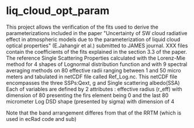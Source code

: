 # liq_cloud_opt_param

This project allows the verification of the fits used to derive the parameterizations included in the paper "Uncertainty of SW cloud radiative effect in atmospheric models due to the parameterization of liquid cloud optical properties" (E.Jahangir et al.) submitted to JAMES journal.
XXX files contain the coefficients of the fits explained in the section 3.3 of the paper. 
The reference Single Scattering Properties calculated with the Lorenz-Mie method for 4 shapes of Lognormal distribution function and with 9 spectral averaging methods on 80 effective radii ranging between 1 and 50 micro meters and tabulated in netCDF file called Ref_Log.nc.
This netCDF file encompasses the three SSPs:Qext, g and Single scattering albedo(SSA)
Each of variables are defined by 2 attributes : effective radius (r_eff) with dimension of 80 presenting the firs element being 0 and the last 80 micrometer Log DSD shape (presented by sigma) with dimension of 4



Note that the band arrangement differes from that of the RRTM (which is used in ecRad code and sub)

